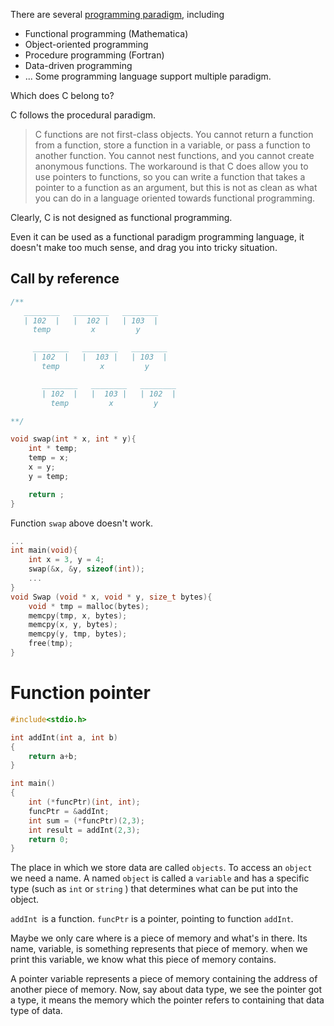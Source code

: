 There are several [programming paradigm](https://en.wikipedia.org/wiki/Programming_paradigm), including
* Functional programming (Mathematica)
* Object-oriented programming
* Procedure programming (Fortran)
* Data-driven programming
*  ...
Some programming language support multiple paradigm.

Which does C belong to?

C follows the procedural paradigm.

> C functions are not first-class objects. You cannot return a function from a function, store a function in a variable, or pass a function to another function. You cannot nest functions, and you cannot create anonymous functions. The workaround is that C does allow you to use pointers to functions, so you can write a function that takes a pointer to a function as an argument, but this is not as clean as what you can do in a language oriented towards functional programming.

Clearly, C is not designed as functional programming.

Even it can be used as a functional paradigm programming language, it doesn't make too much sense, and drag you into tricky situation.

## Call by reference
```c
/**
   ________   ________   ________
   | 102  |   |  102 |   | 103  |
     temp         x         y

     ________   ________   ________
     | 102  |   |  103 |   | 103  |
       temp         x         y

       ________   ________   ________
       | 102  |   |  103 |   | 102  |
         temp         x         y

**/

void swap(int * x, int * y){
    int * temp;
    temp = x;
    x = y;
    y = temp;

    return ;
}
```
Function `swap` above doesn't work.
```c
...
int main(void){
    int x = 3, y = 4;
    swap(&x, &y, sizeof(int));
    ...
}
void Swap (void * x, void * y, size_t bytes){
    void * tmp = malloc(bytes);
    memcpy(tmp, x, bytes);
    memcpy(x, y, bytes);
    memcpy(y, tmp, bytes);
    free(tmp);
}

```

# Function pointer
```C
#include<stdio.h>

int addInt(int a, int b)
{
    return a+b;
}

int main()
{
    int (*funcPtr)(int, int);
    funcPtr = &addInt;
    int sum = (*funcPtr)(2,3);
    int result = addInt(2,3);    
    return 0;
}
```

The place in which we store data are called `objects`. To access an `object` we need a name. A named `object` is called a `variable` and has a specific type (such as `int` or `string` ) that determines what can be put into the object.

`addInt `is a function. `funcPtr` is a pointer, pointing to function `addInt`.

Maybe we only care where is a piece of memory and what's in there. Its name, variable, is something represents that piece of memory. when we print this variable, we know what this piece of memory contains.

A pointer variable represents a piece of memory containing the address of another piece of memory. Now, say about data type, we see the pointer got a type, it means the memory which the pointer refers to containing that data type of data.
